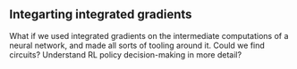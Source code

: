 ## Integarting integrated gradients

What if we used integrated gradients on the intermediate computations of a neural network, and made all sorts of tooling around it. Could we find circuits? Understand RL policy decision-making in more detail?
